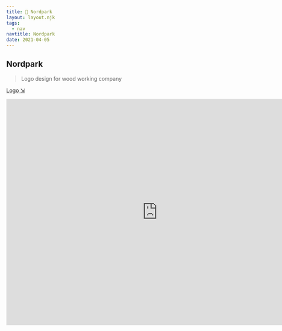 ```yaml
---
title: 🌳 Nordpark
layout: layout.njk
tags:
  - nav
navtitle: Nordpark
date: 2021-04-05
---
```


## Nordpark

> Logo design for wood working company

[Logo ⇲](https://www.figma.com/file/Ec9iEGw2wqhphjYRpoY80E/nordpark?node-id=0%3A1)

<!-- markdownlint-disable MD033 -->

<iframe style="border: 1px solid rgba(0, 0, 0, 0.1);" width="800" height="600" src="https://www.figma.com/embed?embed_host=share&url=https%3A%2F%2Fwww.figma.com%2Ffile%2FEc9iEGw2wqhphjYRpoY80E%2Fnordpark%3Fnode-id%3D0%253A1" allowfullscreen></iframe>
